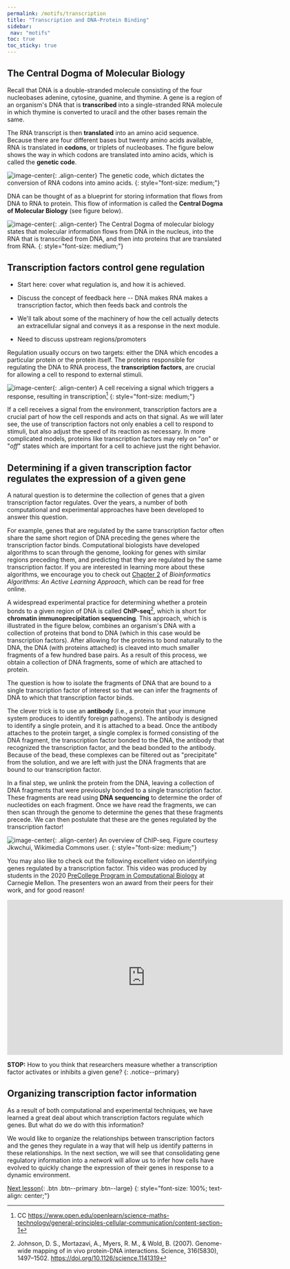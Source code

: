 ```yaml
---
permalink: /motifs/transcription
title: "Transcription and DNA-Protein Binding"
sidebar:
 nav: "motifs"
toc: true
toc_sticky: true
---
```


## The Central Dogma of Molecular Biology

Recall that DNA is a double-stranded molecule consisting of the four nucleobases adenine, cytosine, guanine, and thymine. A gene is a region of an organism's DNA that is **transcribed** into a single-stranded RNA molecule in which thymine is converted to uracil and the other bases remain the same.

The RNA transcript is then **translated** into an amino acid sequence. Because there are four different bases but twenty amino acids available, RNA is translated in **codons**, or triplets of nucleobases. The figure below shows the way in which codons are translated into amino acids, which is called the **genetic code**.

![image-center](http://bioinformaticsalgorithms.com/images/Antibiotics/genetic_code.png){: .align-center}
The genetic code, which dictates the conversion of RNA codons into amino acids.
{: style="font-size: medium;"}

DNA can be thought of as a blueprint for storing information that flows from DNA to RNA to protein. This flow of information is called the **Central Dogma of Molecular Biology** (see figure below).

![image-center](../assets/images/Central_Dogma_of_Molecular_Biochemistry_with_Enzymes.jpg){: .align-center}
The Central Dogma of molecular biology states that molecular information flows from DNA in the nucleus, into the RNA that is transcribed from DNA, and then into proteins that are translated from RNA.
{: style="font-size: medium;"}

<!--

If you would like a refresher on transcription, the following video from the YouTube channel "*Professor Dave Explains*" will explain the process in eukaryotes at 1:09. For those more familiar with transcription, skip to 2:50, where Dave gives a great overview of why gene regulation is necessary.

<iframe width="640" height="360" src="https://www.youtube-nocookie.com/embed/J9jhg90A7Lw?start=69" frameborder="0" allowfullscreen></iframe>

-->

## Transcription factors control gene regulation

* Start here: cover what regulation is, and how it is achieved.

* Discuss the concept of feedback here -- DNA makes RNA makes a transcription factor, which then feeds back and controls the

* We'll talk about some of the machinery of how the cell actually detects an extracellular signal and conveys it as a response in the next module.

* Need to discuss upstream regions/promoters

Regulation usually occurs on two targets: either the DNA which encodes a particular protein or the protein itself. The proteins responsible for regulating the DNA to RNA process, the **transcription factors**, are crucial for allowing a cell to respond to external stimuli.

![image-center](../assets/images/signal_pathway.jpg){: .align-center}
A cell receiving a signal which triggers a response, resulting in transcription[^signalResponse]
{: style="font-size: medium;"}

If a cell receives a signal from the environment, transcription factors are a crucial part of how the cell responds and acts on that signal. As we will later see, the use of transcription factors not only enables a cell to respond to stimuli, but also adjust the speed of its reaction as necessary. In more complicated models, proteins like transcription factors may rely on "*on*" or "*off*" states which are important for a cell to achieve just the right behavior.

## Determining if a given transcription factor regulates the expression of a given gene

A natural question is to determine the collection of genes that a given transcription factor regulates. Over the years, a number of both computational and experimental approaches have been developed to answer this question.

For example, genes that are regulated by the same transcription factor often share the same short region of DNA preceding the genes where the transcription factor binds. Computational biologists have developed algorithms to scan through the genome, looking for genes with similar regions preceding them, and predicting that they are regulated by the same transcription factor. If you are interested in learning more about these algorithms, we encourage you to check out [Chapter 2](https://www.bioinformaticsalgorithms.org/bioinformatics-chapter-2) of *Bioinformatics Algorithms: An Active Learning Approach*, which can be read for free online.

A widespread experimental practice for determining whether a protein bonds to a given region of DNA is called **ChIP-seq**[^chip], which is short for **chromatin immunoprecipitation sequencing**. This approach, which is illustrated in the figure below, combines an organism's DNA with a collection of proteins that bond to DNA (which in this case would be transcription factors). After allowing for the proteins to bond naturally to the DNA, the DNA (with proteins attached) is cleaved into much smaller fragments of a few hundred base pairs. As a result of this process, we obtain a collection of DNA fragments, some of which are attached to protein.

The question is how to isolate the fragments of DNA that are bound to a single transcription factor of interest so that we can infer the fragments of DNA to which that transcription factor binds.

The clever trick is to use an **antibody** (i.e., a protein that your immune system produces to identify foreign pathogens). The antibody is designed to identify a single protein, and it is attached to a bead. Once the antibody attaches to the protein target, a single complex is formed consisting of the DNA fragment, the transcription factor bonded to the DNA, the antibody that recognized the transcription factor, and the bead bonded to the antibody. Because of the bead, these complexes can be filtered out as "precipitate" from the solution, and we are left with just the DNA fragments that are bound to our transcription factor.

In a final step, we unlink the protein from the DNA, leaving a collection of DNA fragments that were previously bonded to a single transcription factor. These fragments are read using **DNA sequencing** to determine the order of nucleotides on each fragment. Once we have read the fragments, we can then scan through the genome to determine the genes that these fragments precede. We can then postulate that these are the genes regulated by the transcription factor!

![image-center](../assets/images/ChIP-seq_workflow.png){: .align-center}
An overview of ChIP-seq. Figure courtesy Jkwchui, Wikimedia Commons user.
{: style="font-size: medium;"}

You may also like to check out the following excellent video on identifying genes regulated by a transcription factor. This video was produced by students in the 2020 [PreCollege Program in Computational Biology](http://www.cbd.cmu.edu/education/pre-college-program-in-computational-biology/) at Carnegie Mellon. The presenters won an award from their peers for their work, and for good reason!

<iframe width="640" height="360" src="https://www.youtube-nocookie.com/embed/voEDurUgz_4" frameborder="0" allowfullscreen></iframe>

**STOP:** How to you think that researchers measure whether a transcription factor activates or inhibits a given gene?
{: .notice--primary}

## Organizing transcription factor information

As a result of both computational and experimental techniques, we have learned a great deal about which transcription factors regulate which genes. But what do we do with this information?

We would like to organize the relationships between transcription factors and the genes they regulate in a way that will help us identify patterns in these relationships. In the next section, we will see that consolidating gene regulatory information into a *network* will allow us to infer how cells have evolved to quickly change the expression of their genes in response to a dynamic environment.

[Next lesson](networks){: .btn .btn--primary .btn--large}
{: style="font-size: 100%; text-align: center;"}

[^dogma]: CC BY-SA 3.0 https://creativecommons.org/licenses/by-sa/3.0/

[^signalResponse]: CC https://www.open.edu/openlearn/science-maths-technology/general-principles-cellular-communication/content-section-1

[^chip]: Johnson, D. S., Mortazavi, A., Myers, R. M., & Wold, B. (2007). Genome-wide mapping of in vivo protein-DNA interactions. Science, 316(5830), 1497–1502. https://doi.org/10.1126/science.1141319
